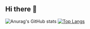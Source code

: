 ## Hi there 👋

<!--
**ZeroMapleQvQ/ZeroMapleQvQ** is a ✨ _special_ ✨ repository because its `README.md` (this file) appears on your GitHub profile.

Here are some ideas to get you started:

- 🔭 I’m currently working on ...
- 🌱 I’m currently learning ...
- 👯 I’m looking to collaborate on ...
- 🤔 I’m looking for help with ...
- 💬 Ask me about ...
- 📫 How to reach me: ...
- 😄 Pronouns: ...
- ⚡ Fun fact: ...
-->
![Anurag's GitHub stats](https://github-readme-stats-sand-theta-69.vercel.app/api?username=ZeroMapleQvQ&theme=dracula&show_icons=true)
[![Top Langs](https://github-readme-stats-sand-theta-69.vercel.app/api/top-langs/?username=ZeroMapleQvQ&layout=compact&theme=dracula)](https://github.com/anuraghazra/github-readme-stats)
